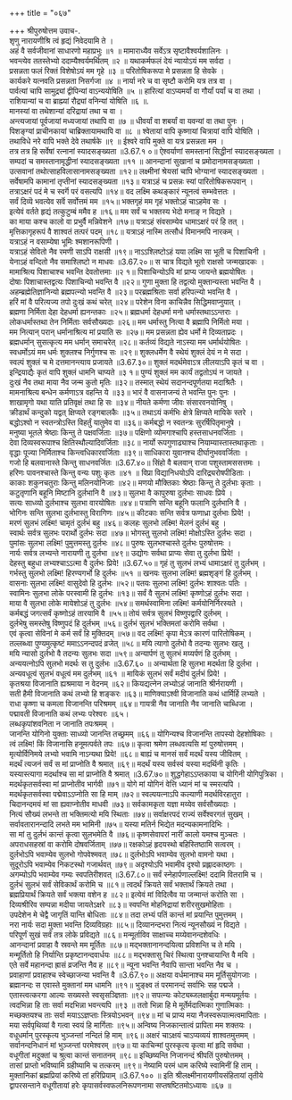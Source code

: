 +++
title = "०६७"

+++
श्रीपुरुषोत्तम उवाच-.  
शृणु नारायणीश्रि त्वं हृद्यं निवेदयामि ते ।  
अहं वै सर्वजीवानां साधारणो महाप्रभुः ॥१ ॥
मामाराध्यैव सर्वेऽत्र सृष्टावैश्वर्यशालिनः ।  
भवन्त्येव ततस्तेभ्यो ददाम्यैश्वर्यमर्थितम् ॥२ ॥
यथाकर्मफलं देयं न्यायोऽयं मम सर्वदा ।  
प्रसन्नता फलं रिक्तं विशेषोऽयं मम गृहे ॥३ ॥
परितोषिकरूपा मे प्रसन्नता हि सेवके ।  
कार्यकरे यत्नवति प्रसन्नता निसर्गजा ॥४ ॥
नार्या नरे च वा सृष्टौ करोमि यत्र तत्र वा ।  
पार्वत्यां चापि सामुद्र्यां द्वीपिन्यां वाऽन्ययोषिति ॥५ ॥
हारित्यां वाऽप्यमर्यां वा गौर्यां पर्यां च वा तथा ।  
राशियान्यां च वा ब्राह्म्यां रौद्र्यां वनिन्यां योषिति ॥६ ॥.  
मानस्यां वा तथेशान्यां दरिद्रायां तथा च वा ।  
अन्त्यजायां पूर्वजायां मध्यजायां तथापि वा ॥७ ॥
धीवर्यां वा शबर्यां वा यवन्यां वा तथा पुनः ।  
पिशङ्ग्यां प्राचीनकायां चाब्रिक्तायामथापि वा ॥८ ॥
श्वेतायां वापि कृष्णायां चित्रायां वापि योषिति ।  
तथाविधे नरे वापि भक्ते देवे तथार्षके ॥९ ॥
ईश्वरे वापि मुक्ते वा यत्र प्रसन्नता मम ।  
तत्र तत्र हि सर्वेषां रत्नानां स्यादसङ्ख्यता ॥3.67.१ ०॥
ऐश्वर्याणां समस्तानां सिद्धीनां स्यादसङ्ख्यता ।  
सम्पदां च समस्तानामृद्धीनां स्यादसङ्ख्यता ॥११ ॥
आनन्दानां सुखानां च प्रमोदानामसङ्ख्यता ।  
उत्सवानां तथोत्साहविलासानामसङ्ख्यता ॥१२॥
लक्ष्मीनां श्रेयसां चापि भोग्यानां स्यादसङ्ख्यता ।  
सर्वेषामपि कामानां तृप्तीनां स्यादसङ्ख्यता ॥१३॥
यत्राऽहं च प्रसन्नः स्यां पारितोषिकरूपवान् ।  
तत्राऽक्षरं पदं मे च स्वर्गॆ परं वसत्यपि ॥१४॥
वद लक्ष्मि कथङ्कारं न्यूनत्वं सम्भवेत्ततः ।  
सर्वं दिव्यॆ भवत्येव सर्वॆ सर्वोत्तमं मम ॥१५॥
भक्तगृहं मम गृहं भक्तोऽहं चाऽहमेव सः ।  
इत्येवं वर्तते हृद्यं तत्कुटुम्बं ममैव ह ॥१६॥
मम सर्वं च भक्तस्य भेदो मनाङ् न विद्यते ।  
का माया कश्च कालो वा प्रभुर्वै मन्निवेशने ॥१७॥
यत्राऽहं संवसाम्येव धामाऽक्षरं परं हि तत् ।  
मृत्तिकागृहरूपं वै शाश्वतं तत्परं पदम् ॥१८॥
यत्राऽहं नास्मि तत्सौधं विमानमपि नारकम् ।  
यत्राऽहं न वसाम्येषा भूमिः श्मशानरूपिणी ।  
यत्राऽहं सेवितो नैव रमणी साऽपि राक्षसी ॥१९॥
नाऽऽश्लिष्टोऽहं यया लक्ष्मि सा भूती च पिशाचिनी ।  
येनाऽहं वन्दितो नैव समाश्लिष्टो न माधवः ॥3.67.२०॥
स चात्र विद्यते भूतो राक्षसो जन्मखादकः ।  
मामाश्रित्य पिशाचाश्च भवन्ति देवतोत्तमाः ॥२ १॥
पिशाचिन्योऽपि मां प्राप्य जायन्ते ब्रह्मयोषितः ।  
दोषाः पिशाचास्तद्वत्यः पिशाचिन्यो भवन्ति वै ॥२२॥
गुणा मुक्ता हि तद्वत्यो मुक्तान्यस्ता भवन्ति वै ।  
अहम्ब्रह्मेतिज्ञानिन्यो ब्रह्मपत्न्यो भवन्ति वै ॥२३॥
परब्रह्मश्रिताः सर्वा हरिपत्न्यो भवन्ति वै ।  
हरिं मां वै परित्यज्य तपो दुःखं कथं चरेत् ॥२४॥
परेशेन विना काचिन्नैव सिद्धिमवाप्नुयात् ।  
ब्रह्मणा निर्मिता देहा देहधर्मा ह्यनन्तकाः ॥२५॥
ब्रह्मधर्मा देहधर्मा मनो धर्मास्तथाऽऽन्तराः ।  
लोकधर्मास्तथा तेन निर्मिताः सर्वसौख्यदाः ॥२६॥
मम धर्मास्तु नित्या वै ब्रह्मापि निर्मितो मया ।  
मम नित्यान् परान् धर्मानाश्रित्य मां प्रयाति सः ॥२७॥
मम प्रसन्नता ह्येव धर्मो मे दिव्यताप्रदः ।  
ब्रह्मधर्मान् सुसत्कृत्य मम धर्मान् समाचरेत् ॥२८॥
कर्तव्यं विद्यते नाऽस्या मम धर्मार्थयोषितः ।  
स्वधर्मोऽयं मम धर्मः शुक्लश्च निर्गुणश्च सः ॥२९॥
शुक्लधर्मेण वै स्थेयं शुक्लं देयं न मे सदा ।  
स्वल्पं शुक्लं च मे दत्तमानन्त्याय प्रजायते ॥3.67.३०॥
शुक्लं मदर्थमेवाऽत्र लीलयाऽपि कृतं च वा ।  
इन्द्रियाद्यैः कृतं वापि शुक्लं धामनि चाप्यते ॥३ १॥
पुण्यं शुक्लं मम कार्यं तद्वतोऽघं न जायते ।  
दुःखं नैव तथा माया नैव जन्म कुतो मृतिः ॥३२॥
तस्मात् स्थेयं सदानन्दपूर्णतया मदाश्रितैः ।  
मामनाश्रित्य बन्धेन कर्मणाऽत्र वहन्ति ये ॥३३॥
भारं वै वासनाजन्यं ते भवन्ति पुनः पुनः ।  
शाखामृगो यथा याति प्रतिवृक्षं तथा हि सः ॥३४॥
नीयते कर्मणा जीवः संसारवनयोनिषु ।  
क्रीडार्थं कन्दुको यद्वत् क्षिप्यते रङ्गबालकैः ॥३५॥
तथाऽयं कर्मभिः क्षेत्रे क्षिप्यते मायिके स्तरे ।  
बद्धोऽश्वो न स्वतन्त्रोऽस्ति विहर्तुं यातुमेव वा ॥३६॥
कर्मबद्धो न स्वतन्त्रः सुरर्षिपितृमानुषे ।  
मनुष्या भूतले श्रेष्ठाः किन्तु ते पक्षवर्जिताः ॥३७॥
पक्षिणो व्योमगाश्चापि हस्तसाधनवर्जिताः ।  
देवा दिव्यस्वरूपाश्च क्षितिस्थौल्यादिवर्जिताः ॥३८॥
नार्यो रूपगुणाढ्याश्च नियाम्यास्तास्तथाकृताः ।  
वृद्धाः पूज्या निर्मिताश्च किन्त्वधिकारवर्जिताः ॥३९॥
साधिकारा युवानश्च दीर्घानुभववर्जिताः ।  
गजो हि बलवानास्ते किन्तु साधनवर्जितः ॥3.67.४०॥
सिंहो वै बलवान् राजा पशुस्तामससत्तमः ।  
हरिणः पावनश्चास्ते किन्तु वन्यः पशुः कृतः ॥४१ ॥
विप्रा विद्यानिधयोऽपि दारिद्र्यरोषपीडिताः ।  
काकाः शकुनचतुराः किन्तु मलिनयोनिजाः ॥४२॥
मणयो मौक्तिकाः श्रेष्ठाः किन्तु ते दुर्लभाः कृताः ।  
कटुतृणानि बहूनि मिष्टानि दुर्लभानि वै ॥४३॥
सुलभा वै कापुरुषा दुर्लभाः साधवः प्रिये ।  
सत्यः साध्व्यो दुर्लभाश्च सुलभा वारयोषितः ॥४४॥
पत्राणि सन्ति बहूनि फलानि दुर्लभानि वै ।  
भोगिनः सन्ति सुलभा दुर्लभास्तु विरागिणः ॥४५॥
कीटकाः सन्ति सर्वत्र फणाध्रा दुर्लभाः प्रिये! ।  
मरणं सुलभं लक्ष्मि! चामृतं दुर्लभं बहु ॥४६॥
कलहः सुलभो लक्ष्मि! मेलनं दुर्लभं बहु ।  
स्वार्थः सर्वत्र सुलभः परार्थो दुर्लभः सदा ॥४७॥
भोगस्तु सुलभो लक्ष्मि! मोक्षोऽस्ति दुर्लभः सदा ।  
पुमांसः सुलभा लक्ष्मि! पुमुत्तमस्तु दुर्लभः ॥४८॥
पुरुषः सुलभश्चास्ते दुर्लभः पुरुषोत्तमः ।  
नार्यः सर्वत्र लभ्यन्ते नारायणी तु दुर्लभा ॥४९॥
उद्योगः सर्वथा प्राप्यः सेवा तु दुर्लभा प्रिये! ।  
देहस्तु बहुधा लभ्यश्चाऽऽत्मा वै दुर्लभः प्रिये! ॥3.67.५०॥
गृहं तु सुलभं लभ्यं धामाऽक्षरं तु दुर्लभम् ।  
गर्भस्तु सुलभो लक्ष्मि! हिरण्यगर्भो हि दुर्लभः ॥५१ ॥
खनयः सुलभा लक्ष्मि! ब्रह्मशृङ्गं हि दुर्लभम् ।  
वासनाः सुलभा लक्ष्मि! वासुदेवो हि दुर्लभः ॥५२॥
पतयः सुलभा लक्ष्मि! दुर्लभः शाश्वतः पतिः ।  
स्वामिनः सुलभा लोके परस्वामी हि दुर्लभः ॥१३॥
सर्वं वै सुलभं लक्ष्मि! कृष्णोऽहं दुर्लभः सदा ।  
माया वै सुलभा लोके मायेशोऽहं तु दुर्लभः ॥५४॥
समर्थस्वामिना लक्ष्मि! कर्मयोनिर्निरस्यते ।  
कर्मबद्धं जगत्सर्वं कृष्णोऽहं तारयामि वै ॥५५॥
तोयं सर्वत्र सुलभं विष्णुपद्वारि दुर्लभम् ।  
दुर्लभेषु समस्तेषु विष्णुपदं हि दुर्लभम् ॥५६॥
दुर्लभं सुलभं भक्तिमतां करोमि सर्वथा ।  
एवं कृत्वा सेविनां मे कर्म सर्वं हि मुक्तिदम् ॥५७॥
वद लक्ष्मि! कृपा मेऽत्र कारणं पारितोषिकम् ।  
तल्लब्ध्वा पुण्यमुत्कृष्टं ममाऽऽनन्दपदं व्रजेत् ॥५८॥
मयि त्यागो दुर्लभो वै तदन्यः सुलभः खलु ।  
मयि न्यासो दुर्लभो वै तदन्यः सुलभः सदा ॥५९॥
अन्यार्पणं तु सुलभं मय्यर्पणं हि दुर्लभम् ।  
अन्ययत्नोऽपि सुलभो मदर्थः स तु दुर्लभः ॥3.67.६० ॥
अन्यार्थता हि सुलभा मदर्थता हि दुर्लभा ।  
अन्यवधूत्वं सुलभं वधूत्वं मम दुर्लभम् ॥६१ ॥
मायिकं सुलभं सर्वं मदीयं दुर्लभं प्रिये! ।  
कृतश्रया विजानाति ह्यश्रमाया न वेदनम् ॥६२॥
कियद्यत्नेन लभ्योऽहं जानाति श्रीर्नरायणी ।  
सती हैमी विजानाति कथं लभ्यो हि शङ्करः ॥६३॥
माणिक्याऽश्वी विजानाति कथं धार्मिर्हि लभ्यते ।  
राधा कृष्णा च कमला विजानन्ति परिश्रमम् ॥६४॥
गायत्री नैव जानाति नैव जानाति चाब्धिजा ।  
पद्मावती विजानाति कथं लभ्यः परेश्वरः ॥६५।  
लब्धकृपांशवनिता न जानाति तपःश्रमम् ।  
जानन्ति योगिनो युक्ताः साध्व्यो जानन्ति तच्छ्रमम् ॥६६॥
योगिन्यश्च विजानन्ति तापस्यो देहशोषिकाः ।  
त्वं लक्ष्मि! किं विजानासि हनूमत्पर्वते तपः ॥६७॥
कृत्वा श्रमेण लब्धवत्यसि मां पुरुषोत्तमम् ।  
मृत्योर्विनिमये लभ्यो भवामि नाऽन्यथा प्रिये! ॥६८॥
बाह्यं च मानसं सर्वं मदर्थं यस्य जीवितम् ।  
मदर्थं त्यजनं सर्वं स मां प्राप्नोति वै श्रमात् ॥६९॥
मदर्थं यस्य सर्वस्वं यस्या मदर्थिनी कृतिः ।  
यस्यास्त्यागा मदर्थाश्च सा मां प्राप्नोति वै श्रमात् ॥3.67.७०॥
शुद्धगेहाऽऽप्तकाया च योगिनी योगिपुत्रिका ।  
मदर्थकृतसर्वस्वा मां प्राप्नोतीव भार्गवी ॥७१॥
योगे मां योगिनं वेत्ति ध्यानं मां च स्मरत्यपि ।  
मदर्थकृतसर्वस्वा पद्मेवाऽऽप्नोति सा हि माम् ॥७२॥
स्वल्पयत्नाऽपि कल्याणी मदर्थविरहातुरा ।  
चिदानन्दमयं मां सा ह्यवाप्नोतीव माधवी ॥७३॥
सर्वकामकृता यज्ञा मय्येव सर्वसौख्यदाः ।  
नित्यं सौख्यं लभन्ते ता भक्तिमत्यो मयि स्थिताः ॥७४॥
सर्वाक्षरपदं राज्यं सर्वेश्वरगतं सुखम् ।  
सर्वावतारानन्दादि लभते मम भामिनी ॥७५॥
यस्या मतिर्न भिद्येत मदन्यकामनादिभिः ।  
सा मां तु दुर्लभं कान्तं कृत्वा सुलभमेति वै ॥७६॥
कृष्णसेवापरां नारीं कालो यमश्च मुञ्चतः ।  
अपराधसहस्रां वा करोमि दोषवर्जिताम् ॥७७॥
रक्षकोऽहं हृदयस्थो बहिस्तिष्ठामि सत्वरम् ।  
दुर्लभोऽपि भवाम्येव सुलभो गोपवेश्मवत् ॥७८॥
दुर्लभोऽपि भवाम्येव सुलभो वामनो यथा ।  
सुदूरोऽपि भवाम्येव निकटस्थो गजार्थवत् ॥७९॥
अदृश्योऽपि भवामीव दृश्यो प्रह्लादकाष्ठगः ।  
अगम्योऽपि भवाम्येव गम्यः स्वपतिरीशवत् ॥3.67.८०॥
सर्वं स्नेहार्पणाल्लक्ष्मि! ददामि वितरामि च ।  
दुर्लभं सुलभं सर्वं सेविकार्थं करोमि च ॥८१॥
त्वदर्थं क्रियते सर्वं भक्तार्थं क्रियते तथा ।  
ब्रह्मप्रियार्थं क्रियते सर्वं भक्त्या वशेन ह ॥८२॥
इत्येवं मां विदित्वैव या जन्मान्तं करोति सा ।  
दिव्यश्रीरिव सम्पन्ना मदीया जायतेऽक्षरे ॥८३॥
स्वपन्ति मोहनिद्रायां शरीरसुखमोहिताः ।  
उपदेशेन मे चेद्वै जागृतिं यान्ति बोधिताः ॥८४॥
तदा लभ्यं पतिं कान्तं मां प्रयान्ति पुमुत्तमम् ।  
नरा नार्यः सदा मुक्ता भवन्ति दिव्यविग्रहाः ॥८५॥
दिव्यानन्दभरा नित्यं न्यूनसौख्यं न विद्यते ।  
परिपूर्णं सुखं सर्वं तत्र लोके प्रविद्यते ॥८६॥
मन्मूर्ताविव साक्षाच्च मय्येवानन्दशेवधिः ।  
आनन्दानां प्रवाहा वै स्रवन्ते मम मूर्तितः ॥८७॥
मद्भक्तानानन्दयित्वा प्रविशन्ति च ते मयि ।  
मन्मूर्तितो हि निर्यान्ति प्रकृष्टानन्दवार्धयः ॥८८॥
मद्भक्तासु चिरं स्थित्वा पुनश्चायान्ति वै मयि ।  
एते सर्वे महानन्दा ह्रासं व्रजन्ति नैव ह ॥८९॥
न्यूना भवन्ति नैवापि सान्ता भवन्ति नैव च ।  
प्रवाहाणां प्रवाहाश्च स्वेच्छाजन्या भवन्ति वै ॥3.67.९०॥
अक्षया वर्धमानाश्च मम मूर्तिसुयोगजाः ।  
ब्रह्मानन्दः स एवास्ते मुक्तानां मम धामनि ॥९१॥
भुङ्क्ष्व तं परमानन्दं सर्वाभिः सह पद्मजे ।  
एतास्त्वत्करगा आल्यः सख्यस्ते स्वसृसञ्ज्ञिताः ॥९२॥
सपत्न्यः कोट्यब्जलक्षार्बुदा मन्मयमूर्तयः ।  
त्वदभिन्ना हि ताः सर्वा मदभिन्ना भवन्त्यपि ॥९३ ॥
ततो भिन्ना हि मे मूर्तेर्मदात्मिका गुणात्मिकाः ।  
मच्छक्तयश्च ताः सर्वा मयाऽऽज्ञप्ताः स्त्रियोऽभवन् ॥९४॥
मां च प्राप्य मया नैजस्वरूपात्मत्वमापिताः ।  
मया सर्वपृथिव्यां वै गत्वा स्वयं हि मार्गिताः ॥९५॥
अन्विष्य निजकान्तात्वं प्रापिता मम शक्तयः ।  
वधूधर्मान् पुरस्कृत्य भुञ्जन्तां नन्दितं हि माम् ॥९६॥
अक्षरं चाऽक्षयं चाऽप्यव्ययं शाश्वतमुत्तमम् ।  
सर्वानन्दनिधानं मां भुञ्जन्तां परमेश्वरम् ॥९७॥
या काचिन्मां पुरस्कृत्य कृत्वा मां हृदि सर्वथा ।  
वधूगीतां मदुक्तां च श्रुत्वा कान्तं सनातनम् ॥९८॥
इच्छिष्यन्ति निजानन्दं श्रीपतिं पुरुषोत्तमम् ।  
तासां प्राप्तो भविष्यामि ग्रहीष्यामि च तत्करम् ॥९९॥
नेष्यामि परमं धाम करिष्ये स्वामिनीं हि ताम् ।  
मुक्तानिकां ब्रह्मप्रियां करिष्ये तां हरिप्रियाम् ॥3.67.१०० ॥
इति श्रीलक्ष्मीनारायणीयसंहितायां तृतीये द्वापरसन्ताने वधूगीतायां हरेः कृपासर्वस्वफलनिरूपणनामा सप्तषष्टितमोऽध्यायः ॥६७ ॥
    

